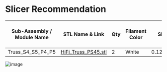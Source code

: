 # Slicer Recommendation 

|  **Sub-Assembly / Module Name** | **STL Name & Link** | **Qty** | **Filament Color** | **Slicer Comments** | **Approx Print Time [h:mm]** | **Approx Filament Used [g]** | **Approx Filament Used [m]** |
| ---- | --- | --- | --- | --- | --- | --- | --- |
| Truss_S4_S5_P4_P5 | [HiFi_Truss_PS45.stl](https://github.com/ISS-Mimic/Mimic/blob/main/3D_Printing/Truss_S4_S5_P4_P5/HiFi_Truss_PS45.stl) | 2 | White | 0.12mm;10%;supports | 5:45 | 33.2 | 11.2 |

![image](https://user-images.githubusercontent.com/58833710/199812490-9f1fef07-44ab-42ad-822c-09c5063277f7.png)
